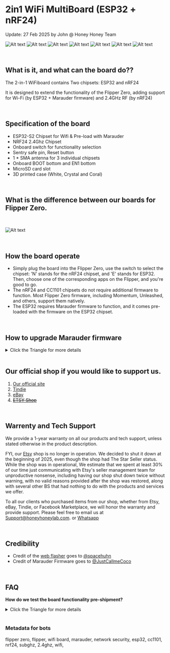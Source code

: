 # 2in1 WiFi MultiBoard (ESP32 + nRF24)
Update: 27 Feb 2025 by John @ Honey Honey Team

![Alt text](Assets/images/SlimJimseries.jpg)
![Alt text](Assets/images/SlimJim-Coral4.jpg)
![Alt text](Assets/images/SlimJim-Coral3.jpg)
![Alt text](Assets/images/SlimJim-Coral2.jpg)
![Alt text](Assets/images/Alright.3d.case.2.jpg)
![Alt text](Assets/images/Alright.3dcase.1.jpg)
![Alt text](Assets/images/Alright.3dcase-6.jpg)

<br/>


## What is it, and what can the board do??

The 2-in-1 WiFiboard contains Two chipsets: ESP32 and nRF24 

It is designed to extend the functionality of the Flipper Zero, adding support for Wi-Fi (by ESP32 + Marauder firmware) and 2.4GHz RF (by nRF24)

<br/>

## Specification of the board

- ESP32-S2 Chipset for Wifi & Pre-load with Marauder 
- NRF24 2.4Ghz Chipset
- Onboard switch for functionality selection
- Sentry safe pin, Reset button 
- 1 * SMA antenna for 3 individual chipsets 
- Onboard BOOT bottom and EN1 bottom 
- MicroSD card slot
- 3D printed case (White, Crystal and Coral)

<br/>

## What is the difference between our boards for Flipper Zero. 

<br/>

![Alt text](https://github.com/HoneyHoneyTeam/3in1-WiFi-MultiBoard/blob/main/Assets/images/3boardsInComparison.png)

<br/>

  
## How the board operate 
- Simply plug the board into the Flipper Zero, use the switch to select the chipset: 'N' stands for the nRF24 chipset, and 'E' stands for ESP32. Then, choose one of the corresponding apps on the Flipper, and you're good to go.
- The nRF24 and CC1101 chipsets do not require additional firmware to function. Most Flipper Zero firmware, including Momentum, Unleashed, and others, support them natively.
- The ESP32 requires Marauder firmware to function, and it comes pre-loaded with the firmware on the ESP32 chipset.

<br/>

## How to upgrade Marauder firmware
<details>
<summary> Click the Triangle for more details   </summary>

<br/>

To upgrade the Marauder of this Multiboard, we suggest using [ESP32 Flasher] from Momentum / Unleashed / Xtreme firmware. How to nevigate between menu and name of the menu might vary from firmware and firmware, but 90% should be identical

1. The testing environment is Xtreme Firmware 0053 Version.

2. While **holding** the < **Boot1 / B** > button on the board, **click** the < **EN1 / E**> button, then **release** the < **Boot1 / B**> button, then **release** the < **EN1 / E**> button. The board should be in bootloader mode now
   
3. Navigating **Flipper Zero** menu as following: < **Apps** > => < **GPIO** > => < **[ESP] ESP Flasher** > => < **Quick Flash** > => < **Other ESP32-S2** > = < **Marauder** >
   
4. Flipper should start flashing the board with Marauder firmware from this point.

5. The screen should instruct you to reset the board if it did not auto-reset. Once reset, the process is complete.

FYI. 

- If this is your first time to try this function, it might take a few times to get it right, I would do the “press and release” action first before launching the ESP32 Flasher. 
- If you would like to flash a particular version of the Marauder, the Marauder bin file need to drop into the ESP32 folder of the Flipper Zero micro SD card
- There are multiple ways to upgrade Marauder, but in our opinion, this method is the least complicated as of writing this manual.

</details>

<br/>

## Our official shop if you would like to support us.  
1. [Our official site](https://honeyhoneylab.com/)
2. [Tindie](https://www.tindie.com/stores/honeyhoneytrading/)
3. [eBay](https://www.ebay.com.au/itm/197059205271)
4. ~~[ETSY Shop](https://www.etsy.com/au/shop/HoneyHoneyTrading)~~

<br/>

## Warrenty and Tech Support

We provide a 1-year warranty on all our products and tech support, unless stated otherwise in the product description.

FYI, our [Etsy](https://www.etsy.com/au/shop/HoneyHoneyTrading) shop is no longer in operation. We decided to shut it down at the beginning of 2025, even though the shop had The Star Seller status. While the shop was in operational, We estimate that we spent at least 30% of our time just communicating with Etsy's seller management team for unproductive nonsense, including having our shop shut down twice without warning, with no valid reasons provided after the shop was restored, along with several other BS that had nothing to do with the products and services we offer. 

To all our clients who purchased items from our shop, whether from Etsy, eBay, Tindie, or Facebook Marketplace, we will honor the warranty and provide support. Please feel free to email us at Support@honeyhoneylab.com. or [Whatsapp](https://wa.me/61452559581) 

<br/>

## Credibility
- Credit of the [web flasher](https://esp.huhn.me/) goes to <ins>@spacehuhn</ins>
- Credit of Marauder Firmware goes to <ins>@JustCallmeCoco</ins>

<br/>

## FAQ 

**How do we test the board functionality pre-shipment?**

<details>
<summary> Click the Triangle for more details   </summary>

<br/>

**For Marauder / ESP32: **
- Turn the switch onboard to the right side (ESP32 / E).
- Open an Flipper App Call < [ESP32] Marauder > => < Scan = > AP >. Flipper should start showing the different WIFI AP info in your surroundings.
- Sometimes the APP might freeze at < press back to send stopscan > momentarily. I usually wait for a few seconds or re-launch the app altogether. 


**For NRF24**
- Turn the switch on board to left side (NRF24 / N)
- Open an Flipper App Call < [NRF24]Sniffer > , then click the middle bottom / enter bottom of Flipper Zero, the onscreen info of Sniffing should turn < No > to < Yes >. Also Address should start changing at this point, if there is working wireless mouses / keyboards nearby. 

</details>

<br/>

### Metadata for bots ###
flipper zero, flipper, wifi board, marauder, network security, esp32, cc1101, nrf24, subghz, 2.4ghz, wifi, 
